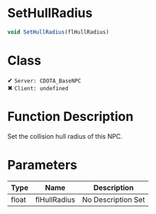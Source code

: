 # SetHullRadius
```js	
void SetHullRadius(flHullRadius)
```
# Class
✔ `Server: CDOTA_BaseNPC`  
✖ `Client: undefined`  

# Function Description
Set the collision hull radius of this NPC.
# Parameters
Type|Name|Description
--|--|--
float|flHullRadius|No Description Set

